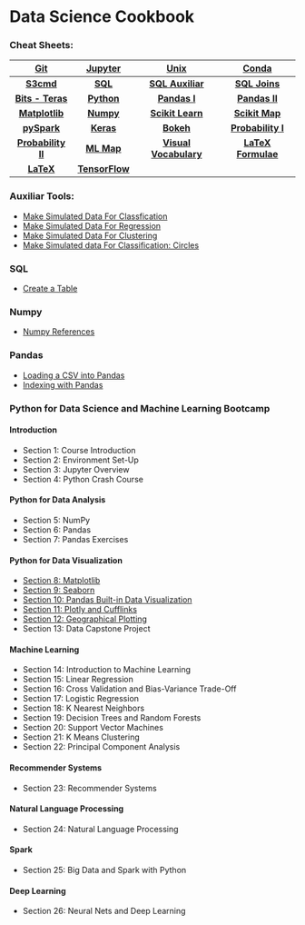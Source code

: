 # Data Science Cookbook

### Cheat Sheets:
    
|[**Git**](http://bit.ly/2qZVNi4)|[**Jupyter**](http://bit.ly/2rQezJZ)|[**Unix**](http://bit.ly/2qZVNi4)|[**Conda**](http://bit.ly/2r9mz74)|
|:-----:|:-----:|:-----:|:-----:|
|[**S3cmd**](http://bit.ly/2r9Q7l7)<br>|[**SQL**](http://bit.ly/2rZJkyr)<br>|[**SQL Auxiliar**](http://bit.ly/2r9SKTR)<br>|[**SQL Joins**](http://bit.ly/2sXJjbw)<br>|
|[**Bits - Teras**](http://bit.ly/2s846g7)<br>|[**Python**](http://bit.ly/2r9FazN)<br>|[**Pandas I**](http://bit.ly/2rPYZhD)<br>|[**Pandas II**](http://bit.ly/2qZspIU)<br>|
|[**Matplotlib**](http://bit.ly/2sjeIIH)<br>|[**Numpy**](http://bit.ly/2sXAjmD)<br>|[**Scikit Learn**](http://bit.ly/2rPXPm3)<br>|[**Scikit Map**](http://bit.ly/2rZIJg1)<br>|
|[**pySpark**](http://bit.ly/2ra1o4K)<br>|[**Keras**](http://bit.ly/2sH40ZM)<br>|[**Bokeh**](http://bit.ly/2s7K5X3)<br>|[**Probability I**](http://bit.ly/2sXALRR)<br>|
|[**Probability II**](http://bit.ly/2siUbE1)<br>|[**ML Map**](http://bit.ly/2r9JZJh) | [**Visual Vocabulary**](http://bit.ly/2jY9Wd2)|[**LaTeX Formulae**](http://bit.ly/2slTEwV)|
|[**LaTeX**](http://bit.ly/2slMmte)|[**TensorFlow**](http://bit.ly/2sprBNu)|||


### Auxiliar Tools:

  - [Make Simulated Data For Classfication](http://bit.ly/2r62WBL)
  - [Make Simulated Data For Regression](http://bit.ly/2s7Cwj3)
  - [Make Simulated Data For Clustering](http://bit.ly/2sj6PCQ)
  - [Make Simulated data For Classification: Circles](http://bit.ly/2r5bHvX)
  

### SQL

  - [Create a Table](http://bit.ly/2sj3XpJ)

### Numpy

  - [Numpy References](http://bit.ly/2qZS8kg)

### Pandas

  - [Loading a CSV into Pandas](http://bit.ly/2r5XuhW)
  - [Indexing with Pandas](http://bit.ly/2rQfydr)

### Python for Data Science and Machine Learning Bootcamp
#### Introduction
- Section 1: Course Introduction
- Section 2: Environment Set-Up
- Section 3: Jupyter Overview
- Section 4: Python Crash Course
#### Python for Data Analysis
- Section 5: NumPy
- Section 6: Pandas
- Section 7: Pandas Exercises
#### Python for Data Visualization 
- [Section 8: Matplotlib](http://bit.ly/2rimX3W)
- [Section 9: Seaborn](http://bit.ly/2tpH7cX)
- [Section 10: Pandas Built-in Data Visualization](http://bit.ly/2s42uma)
- [Section 11: Plotly and Cufflinks](http://bit.ly/2tpuPkD)
- [Section 12: Geographical Plotting](http://bit.ly/2sDhw3z)
- Section 13: Data Capstone Project
#### Machine Learning
- Section 14: Introduction to Machine Learning
- Section 15: Linear Regression
- Section 16: Cross Validation and Bias-Variance Trade-Off
- Section 17: Logistic Regression
- Section 18: K Nearest Neighbors
- Section 19: Decision Trees and Random Forests
- Section 20: Support Vector Machines
- Section 21: K Means Clustering
- Section 22: Principal Component Analysis
#### Recommender Systems
- Section 23: Recommender Systems
#### Natural Language Processing
- Section 24: Natural Language Processing
#### Spark
- Section 25: Big Data and Spark with Python
#### Deep Learning
- Section 26: Neural Nets and Deep Learning



  

















